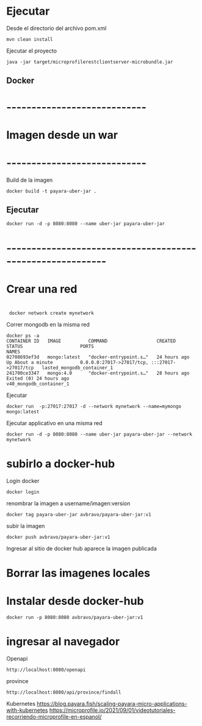 # Ejecutar

Desde el directorio del archivo pom.xml
```
mvn clean install
```

Ejecutar el proyecto
```
java -jar target/microprofilerestclientserver-microbundle.jar 
```

## Docker

# ----------------------------
# Imagen desde un war
# ----------------------------
Build de la imagen
```
docker build -t payara-uber-jar .
```

## Ejecutar
```
docker run -d -p 8080:8080 --name uber-jar payara-uber-jar
```
# ----------------------------------------------------------
# Crear una red
#
```
 docker network create mynetwork
```
Correr mongodb en la misma red
```
docker ps -a
CONTAINER ID   IMAGE          COMMAND                  CREATED         STATUS                     PORTS                                           NAMES
02708693ef3d   mongo:latest   "docker-entrypoint.s…"   24 hours ago    Up About a minute          0.0.0.0:27017->27017/tcp, :::27017->27017/tcp   lasted_mongodb_container_1
241700ce3347   mongo:4.0      "docker-entrypoint.s…"   28 hours ago    Exited (0) 24 hours ago                                                    v40_mongodb_container_1
```
Ejecutar
```
docker run  -p:27017:27017 -d --network mynetwork --name=mymongo mongo:latest 
```


Ejecutar applicativo en una misma red
```
docker run -d -p 8080:8080 --name uber-jar payara-uber-jar --network mynetwork
```

# subirlo a docker-hub

Login docker
```
docker login
```
renombrar la imagen a username/imagen:version
```
docker tag payara-uber-jar avbravo/payara-uber-jar:v1 
```

subir la imagen
```
docker push avbravo/payara-uber-jar:v1
```

Ingresar al sitio de docker hub aparece la imagen publicada

<imagen>

# Borrar las imagenes locales

# Instalar desde docker-hub
```
docker run -p 8080:8080 avbravo/payara-uber-jar:v1
```
# ingresar al navegador
Openapi
```
http://localhost:8080/openapi
```
province
```
http://localhost:8080/api/province/findall
```

Kubernetes
https://blog.payara.fish/scaling-payara-micro-applications-with-kubernetes
https://microprofile.io/2021/09/01/videotutoriales-recorriendo-microprofile-en-espanol/